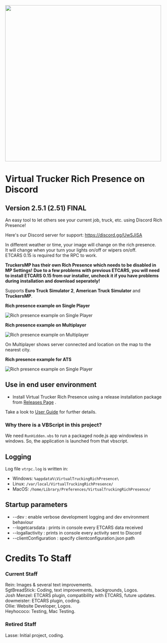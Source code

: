 <div>
    <img src="https://i.imgur.com/0KzG450.png" width="500px" />
</div>

# Virtual Trucker Rich Presence on Discord
## Version 2.5.1 (2.51) FINAL

An easy tool to let others see your current job, truck, etc. using Discord Rich Presence!  

Here's our Discord server for support: https://discord.gg/UwSJjSA  

In different weather or time, your image will change on the rich presence.  
It will change when your turn your lights on/off or wipers on/off.  
ETCARS 0.15  is required for the RPC to work.  

**TruckersMP has their own Rich Presence which needs to be disabled in MP Settings!**
**Due to a few problems with previous ETCARS, you will need to install ETCARS 0.15 from our installer, uncheck it if you have problems during installation and download seperately!**

Supports **Euro Truck Simulator 2**, **American Truck Simulator** and **TruckersMP**.

**Rich presence example on Single Player**

![Rich presence example on Single Player](https://i.imgur.com/3K03uix.png)

**Rich presence example on Multiplayer**

![Rich presence example on Multiplayer](https://i.imgur.com/N94Emxt.png)

On Multiplayer shows server connected and location on the map to the nearest city.

**Rich presence example for ATS**

![Rich presence example on Single Player](https://imgur.com/bQlN1M2.png)

## Use in end user environment

* Install Virtual Trucker Rich Presence using a release installation package from [Releases Page](https://github.com/VirtualTruckerRPC/Virtual-Trucker-Rich-Presence/releases) .

Take a look to [User Guide](UserGuide.md) for further details.

### Why there is a VBScript in this project?

We need `RunHidden.vbs` to run a packaged node.js app windowless in windows. So, the application is launched from that vbscript.

## Logging

Log file `vtrpc.log` is written in:

* Windows: `%appdata%\VirtualTruckingRichPresence\`
* Linux: `/var/local/VirtualTruckingRichPresence/`
* MacOS: `/home/Library/Preferences/VirtualTruckingRichPresence/`

## Startup parameters

* --dev : enable verbose development logging and dev environment behaviour
* --logetcarsdata : prints in console every ETCARS data received
* --logallactivity : prints in console every activity sent to Discord
* --clientConfiguration : specify clientconfiguration.json path

# Credits To Staff
### Current Staff
Rein: Images & several text improvements.   
SgtBreadStick: Coding, text improvements, backgrounds, Logos.  
Josh Menzel: ETCARS plugin, compatibility with ETCARS, future updates.  
dowmeister: ETCARS plugin, coding.  
Ollie: Website Developer, Logos.  
Heyhococo: Testing, Mac Testing.

### Retired Staff
Lasse: Initial project, coding. 